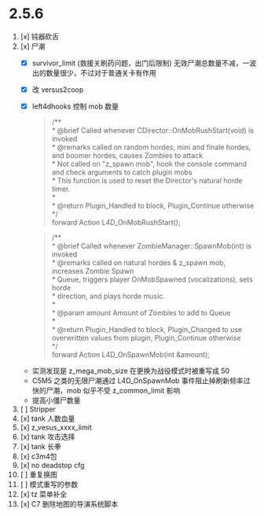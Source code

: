 # 2.5.6
1. [x] 钝器砍舌
2. [x] 尸潮
    * [x] survivor_limit (救援关刷药问题，出门后限制) 无效尸潮总数量不减，一波出的数量很少，不过对于普通关卡有作用
    * [x] 改 versus2coop
    * [x] left4dhooks 控制 mob 数量
        >/**  
        >\* @brief Called whenever CDirector::OnMobRushStart(void) is invoked  
        >\* @remarks called on random hordes, mini and finale hordes, and boomer hordes, causes Zombies to attack  
        >\*			Not called on "z_spawn mob", hook the console command and check arguments to catch plugin mobs  
        >\*			This function is used to reset the Director's natural horde timer.  
        >\*  
        >\* @return				Plugin_Handled to block, Plugin_Continue otherwise  
        >\*/  
        >forward Action L4D_OnMobRushStart();  
  
        >/**  
        >\* @brief Called whenever ZombieManager::SpawnMob(int) is invoked  
        >\* @remarks called on natural hordes & z_spawn mob, increases Zombie Spawn  
        >\*			Queue, triggers player OnMobSpawned (vocalizations), sets horde  
        >\*			direction, and plays horde music.  
        >\*  
        >\* @param amount		Amount of Zombies to add to Queue  
        >\*  
        >\* @return				Plugin_Handled to block, Plugin_Changed to use overwritten values from plugin, Plugin_Continue otherwise  
        >\*/  
        >forward Action L4D_OnSpawnMob(int &amount);  
    * 实测发现是 z_mega_mob_size 在更换为战役模式时被重写成 50
    * C5M5 之类的无限尸潮通过 L4D_OnSpawnMob 事件阻止掉刷新频率过快的尸潮，mob 似乎不受 z_common_limit 影响
    * 提高小僵尸数量
3. [ ] Stripper
4. [x] tank 人数血量
5. [x] z_vesus_xxxx_limit
6. [x] tank 攻击选择
7. [x] tank 长拳
8. [x] c3m4包
9. [x] no deadstop cfg
10. [ ] 重复换图
11. [ ] 模式重写的参数
12. [x] tz 菜单补全
13. [x] C7 删除地图的导演系统脚本